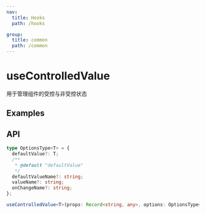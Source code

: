 ```yaml
---
nav:
  title: Hooks
  path: /hooks

group:
  title: common
  path: /common
---
```


# useControlledValue

用于管理组件的受控与非受控状态

## Examples

<!-- ```tsx
import React from 'react';
import { useControlledValue } from '@shihengtech/hooks';

type Props = {
  value?: string;
  defaultValue?: string;
  onChange?(value: string): void;
}

export default ((props) => {
  const [value, setValue] = useControlledValue(props);

  return <input value={value} onChange={e => setValue(e.target.value, value)}  />
}) as React.FC<Props>

``` -->

## API

```typescript
type OptionsType<T> = {
  defaultValue?: T;
  /**
   * @default "defaultValue"
   */
  defaultValueName?: string;
  valueName?: string;
  onChangeName?: string;
};

useControlledValue<T>(props: Record<string, any>, options: OptionsType<T>): [T, (value: T, ...rest: any[]) => void];
```
